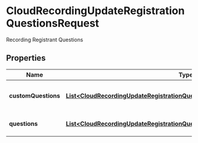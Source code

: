 

# CloudRecordingUpdateRegistrationQuestionsRequest

Recording Registrant Questions

## Properties

| Name | Type | Description | Notes |
|------------ | ------------- | ------------- | -------------|
|**customQuestions** | [**List&lt;CloudRecordingUpdateRegistrationQuestionsRequestCustomQuestionsInner&gt;**](CloudRecordingUpdateRegistrationQuestionsRequestCustomQuestionsInner.md) | Array of Registrant Custom Questions |  [optional] |
|**questions** | [**List&lt;CloudRecordingUpdateRegistrationQuestionsRequestQuestionsInner&gt;**](CloudRecordingUpdateRegistrationQuestionsRequestQuestionsInner.md) | Array of Registrant Questions |  [optional] |




